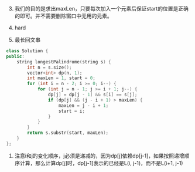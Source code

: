 3. 我们的目的是求出maxLen，只要每次加入一个元素后保证start的位置是正确的即可。并不需要删除窗口中无用的元素。

4. hard

5. 最长回文串
```C++
class Solution {
public:
    string longestPalindrome(string s) {
        int n = s.size();
        vector<int> dp(n, 1);
        int maxLen = 1, start = 0;
        for (int i = n - 2; i >= 0; i--) {
            for (int j = n - 1; j >= i + 1; j--) {
                dp[j] = dp[j - 1] && s[i] == s[j];
                if (dp[j] && (j - i + 1) > maxLen) {
                    maxLen = j - i + 1;
                    start = i;
                }
            }
        }
        return s.substr(start, maxLen);
    }
};
```
1. 注意i和j的变化顺序，j必须是递减的，因为dp[j]依赖dp[j-1]，如果按照递增顺序计算，那么计算dp[j]时，dp[j-1]表示的已经是L(i, j-1)，而不是L(i+1, j-1)
